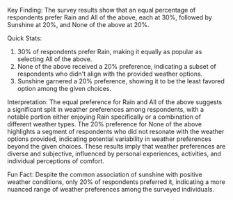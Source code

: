 Key Finding: The survey results show that an equal percentage of respondents prefer Rain and All of the above, each at 30%, followed by Sunshine at 20%, and None of the above at 20%.

Quick Stats:
1. 30% of respondents prefer Rain, making it equally as popular as selecting All of the above.
2. None of the above received a 20% preference, indicating a subset of respondents who didn't align with the provided weather options.
3. Sunshine garnered a 20% preference, showing it to be the least favored option among the given choices.

Interpretation: The equal preference for Rain and All of the above suggests a significant split in weather preferences among respondents, with a notable portion either enjoying Rain specifically or a combination of different weather types. The 20% preference for None of the above highlights a segment of respondents who did not resonate with the weather options provided, indicating potential variability in weather preferences beyond the given choices. These results imply that weather preferences are diverse and subjective, influenced by personal experiences, activities, and individual perceptions of comfort.

Fun Fact: Despite the common association of sunshine with positive weather conditions, only 20% of respondents preferred it, indicating a more nuanced range of weather preferences among the surveyed individuals.